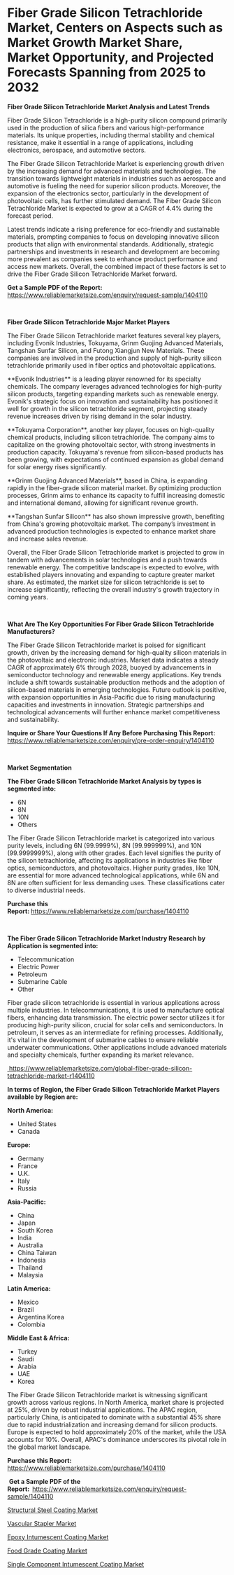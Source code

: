 <p><h1>Fiber Grade Silicon Tetrachloride Market, Centers on Aspects such as Market Growth Market Share, Market Opportunity, and Projected Forecasts Spanning from 2025 to 2032</h1></p><p><strong>Fiber Grade Silicon Tetrachloride Market Analysis and Latest Trends</strong></p>
<p><p>Fiber Grade Silicon Tetrachloride is a high-purity silicon compound primarily used in the production of silica fibers and various high-performance materials. Its unique properties, including thermal stability and chemical resistance, make it essential in a range of applications, including electronics, aerospace, and automotive sectors. </p><p>The Fiber Grade Silicon Tetrachloride Market is experiencing growth driven by the increasing demand for advanced materials and technologies. The transition towards lightweight materials in industries such as aerospace and automotive is fueling the need for superior silicon products. Moreover, the expansion of the electronics sector, particularly in the development of photovoltaic cells, has further stimulated demand. The Fiber Grade Silicon Tetrachloride Market is expected to grow at a CAGR of 4.4% during the forecast period. </p><p>Latest trends indicate a rising preference for eco-friendly and sustainable materials, prompting companies to focus on developing innovative silicon products that align with environmental standards. Additionally, strategic partnerships and investments in research and development are becoming more prevalent as companies seek to enhance product performance and access new markets. Overall, the combined impact of these factors is set to drive the Fiber Grade Silicon Tetrachloride Market forward.</p></p>
<p><strong>Get a Sample PDF of the Report:&nbsp;</strong> <a href="https://www.reliablemarketsize.com/enquiry/request-sample/1404110?utm_campaign=1895&utm_medium=2&utm_source=Github&utm_content=ia&utm_term=28032025&utm_id=fiber-grade-silicon-tetrachloride">https://www.reliablemarketsize.com/enquiry/request-sample/1404110</a></p>
<p>&nbsp;</p>
<p><strong>Fiber Grade Silicon Tetrachloride Major Market Players</strong></p>
<p><p>The Fiber Grade Silicon Tetrachloride market features several key players, including Evonik Industries, Tokuyama, Grinm Guojing Advanced Materials, Tangshan Sunfar Silicon, and Futong Xiangjun New Materials. These companies are involved in the production and supply of high-purity silicon tetrachloride primarily used in fiber optics and photovoltaic applications.</p><p>**Evonik Industries** is a leading player renowned for its specialty chemicals. The company leverages advanced technologies for high-purity silicon products, targeting expanding markets such as renewable energy. Evonik's strategic focus on innovation and sustainability has positioned it well for growth in the silicon tetrachloride segment, projecting steady revenue increases driven by rising demand in the solar industry.</p><p>**Tokuyama Corporation**, another key player, focuses on high-quality chemical products, including silicon tetrachloride. The company aims to capitalize on the growing photovoltaic sector, with strong investments in production capacity. Tokuyama's revenue from silicon-based products has been growing, with expectations of continued expansion as global demand for solar energy rises significantly.</p><p>**Grinm Guojing Advanced Materials**, based in China, is expanding rapidly in the fiber-grade silicon material market. By optimizing production processes, Grinm aims to enhance its capacity to fulfill increasing domestic and international demand, allowing for significant revenue growth.</p><p>**Tangshan Sunfar Silicon** has also shown impressive growth, benefiting from China's growing photovoltaic market. The company’s investment in advanced production technologies is expected to enhance market share and increase sales revenue.</p><p>Overall, the Fiber Grade Silicon Tetrachloride market is projected to grow in tandem with advancements in solar technologies and a push towards renewable energy. The competitive landscape is expected to evolve, with established players innovating and expanding to capture greater market share. As estimated, the market size for silicon tetrachloride is set to increase significantly, reflecting the overall industry's growth trajectory in coming years.</p></p>
<p>&nbsp;</p>
<p><strong>What Are The Key Opportunities For Fiber Grade Silicon Tetrachloride Manufacturers?</strong></p>
<p><p>The Fiber Grade Silicon Tetrachloride market is poised for significant growth, driven by the increasing demand for high-quality silicon materials in the photovoltaic and electronic industries. Market data indicates a steady CAGR of approximately 6% through 2028, buoyed by advancements in semiconductor technology and renewable energy applications. Key trends include a shift towards sustainable production methods and the adoption of silicon-based materials in emerging technologies. Future outlook is positive, with expansion opportunities in Asia-Pacific due to rising manufacturing capacities and investments in innovation. Strategic partnerships and technological advancements will further enhance market competitiveness and sustainability.</p></p>
<p><strong>Inquire or Share Your Questions If Any Before Purchasing This Report:</strong> <a href="https://www.reliablemarketsize.com/enquiry/pre-order-enquiry/1404110?utm_campaign=1895&utm_medium=2&utm_source=Github&utm_content=ia&utm_term=28032025&utm_id=fiber-grade-silicon-tetrachloride">https://www.reliablemarketsize.com/enquiry/pre-order-enquiry/1404110</a></p>
<p>&nbsp;</p>
<p><strong>Market Segmentation</strong></p>
<p><strong>The Fiber Grade Silicon Tetrachloride Market Analysis by types is segmented into:</strong></p>
<p><ul><li>6N</li><li>8N</li><li>10N</li><li>Others</li></ul></p>
<p><p>The Fiber Grade Silicon Tetrachloride market is categorized into various purity levels, including 6N (99.9999%), 8N (99.999999%), and 10N (99.9999999%), along with other grades. Each level signifies the purity of the silicon tetrachloride, affecting its applications in industries like fiber optics, semiconductors, and photovoltaics. Higher purity grades, like 10N, are essential for more advanced technological applications, while 6N and 8N are often sufficient for less demanding uses. These classifications cater to diverse industrial needs.</p></p>
<p><strong>Purchase this Report:&nbsp;</strong><a href="https://www.reliablemarketsize.com/purchase/1404110?utm_campaign=1895&utm_medium=2&utm_source=Github&utm_content=ia&utm_term=28032025&utm_id=fiber-grade-silicon-tetrachloride">https://www.reliablemarketsize.com/purchase/1404110</a></p>
<p>&nbsp;</p>
<p><strong>The Fiber Grade Silicon Tetrachloride Market Industry Research by Application is segmented into:</strong></p>
<p><ul><li>Telecommunication</li><li>Electric Power</li><li>Petroleum</li><li>Submarine Cable</li><li>Other</li></ul></p>
<p><p>Fiber grade silicon tetrachloride is essential in various applications across multiple industries. In telecommunications, it is used to manufacture optical fibers, enhancing data transmission. The electric power sector utilizes it for producing high-purity silicon, crucial for solar cells and semiconductors. In petroleum, it serves as an intermediate for refining processes. Additionally, it's vital in the development of submarine cables to ensure reliable underwater communications. Other applications include advanced materials and specialty chemicals, further expanding its market relevance.</p></p>
<p><a href="https://www.reliablemarketsize.com/global-fiber-grade-silicon-tetrachloride-market-r1404110?utm_campaign=1895&utm_medium=2&utm_source=Github&utm_content=ia&utm_term=28032025&utm_id=fiber-grade-silicon-tetrachloride">&nbsp;https://www.reliablemarketsize.com/global-fiber-grade-silicon-tetrachloride-market-r1404110</a></p>
<p><strong>In terms of Region, the Fiber Grade Silicon Tetrachloride Market Players available by Region are:</strong></p>
<p>
    <p> <strong> North America: </strong>
        <ul>
            <li>United States</li>
            <li>Canada</li>
        </ul>
        </p> 
    <p> <strong> Europe: </strong>
        <ul>
            <li>Germany</li>
            <li>France</li>
            <li>U.K.</li>
            <li>Italy</li>
            <li>Russia</li>
        </ul>
        </p> 
    <p> <strong> Asia-Pacific: </strong>
        <ul>
            <li>China</li>
            <li>Japan</li>
            <li>South Korea</li>
            <li>India</li>
            <li>Australia</li>
            <li>China Taiwan</li>
            <li>Indonesia</li>
            <li>Thailand</li>
            <li>Malaysia</li>
        </ul>
        </p> 
    <p> <strong> Latin America: </strong>
        <ul>
            <li>Mexico</li>
            <li>Brazil</li>
            <li>Argentina Korea</li>
            <li>Colombia</li>
        </ul>
        </p> 
    <p> <strong> Middle East & Africa: </strong>
        <ul>
            <li>Turkey</li>
            <li>Saudi</li>
            <li>Arabia</li>
            <li>UAE</li>
            <li>Korea</li>
        </ul>
    </p>
    </p>
<p><p>The Fiber Grade Silicon Tetrachloride market is witnessing significant growth across various regions. In North America, market share is projected at 25%, driven by robust industrial applications. The APAC region, particularly China, is anticipated to dominate with a substantial 45% share due to rapid industrialization and increasing demand for silicon products. Europe is expected to hold approximately 20% of the market, while the USA accounts for 10%. Overall, APAC's dominance underscores its pivotal role in the global market landscape.</p></p>
<p><strong>Purchase this Report: </strong><a href="https://www.reliablemarketsize.com/purchase/1404110?utm_campaign=1895&utm_medium=2&utm_source=Github&utm_content=ia&utm_term=28032025&utm_id=fiber-grade-silicon-tetrachloride">https://www.reliablemarketsize.com/purchase/1404110</a></p>
<p>&nbsp;<strong>Get a Sample PDF of the Report:&nbsp;&nbsp;</strong><a href="https://www.reliablemarketsize.com/enquiry/request-sample/1404110?utm_campaign=1895&utm_medium=2&utm_source=Github&utm_content=ia&utm_term=28032025&utm_id=fiber-grade-silicon-tetrachloride">https://www.reliablemarketsize.com/enquiry/request-sample/1404110</a></p>
<p><strong></strong></p>
<p><p><a href="https://github.com/eleussabra/Market-Research-Report-List-1/blob/main/structural-steel-coating-market.md?utm_campaign=1895&utm_medium=2&utm_source=Github&utm_content=ia&utm_term=28032025&utm_id=fiber-grade-silicon-tetrachloride">Structural Steel Coating Market</a></p><p><a href="https://github.com/floengsubb/Market-Research-Report-List-1/blob/main/vascular-stapler-market.md?utm_campaign=1895&utm_medium=2&utm_source=Github&utm_content=ia&utm_term=28032025&utm_id=fiber-grade-silicon-tetrachloride">Vascular Stapler Market</a></p><p><a href="https://github.com/salkidtodo/Market-Research-Report-List-1/blob/main/epoxy-intumescent-coating-market.md?utm_campaign=1895&utm_medium=2&utm_source=Github&utm_content=ia&utm_term=28032025&utm_id=fiber-grade-silicon-tetrachloride">Epoxy Intumescent Coating Market</a></p><p><a href="https://github.com/oduorsarath9/Market-Research-Report-List-1/blob/main/food-grade-coating-market.md?utm_campaign=1895&utm_medium=2&utm_source=Github&utm_content=ia&utm_term=28032025&utm_id=fiber-grade-silicon-tetrachloride">Food Grade Coating Market</a></p><p><a href="https://github.com/ildyduedu/Market-Research-Report-List-1/blob/main/single-component-intumescent-coating-market.md?utm_campaign=1895&utm_medium=2&utm_source=Github&utm_content=ia&utm_term=28032025&utm_id=fiber-grade-silicon-tetrachloride">Single Component Intumescent Coating Market</a></p></p>